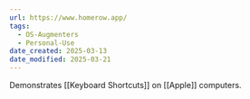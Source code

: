 ```yaml
---
url: https://www.homerow.app/
tags:
  - OS-Augmenters
  - Personal-Use
date_created: 2025-03-13
date_modified: 2025-03-21
---
```


Demonstrates [[Keyboard Shortcuts]] on [[Apple]] computers. 

